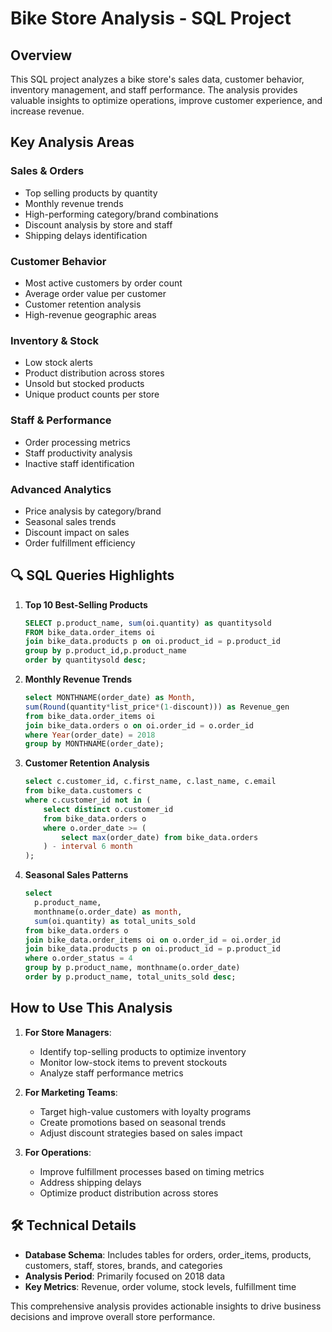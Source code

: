 
# Bike Store Analysis - SQL Project

## Overview
This SQL project analyzes a bike store's sales data, customer behavior, inventory management, and staff performance. The analysis provides valuable insights to optimize operations, improve customer experience, and increase revenue.

## Key Analysis Areas

### Sales & Orders
- Top selling products by quantity
- Monthly revenue trends
- High-performing category/brand combinations
- Discount analysis by store and staff
- Shipping delays identification

### Customer Behavior
- Most active customers by order count
- Average order value per customer
- Customer retention analysis
- High-revenue geographic areas

### Inventory & Stock
- Low stock alerts
- Product distribution across stores
- Unsold but stocked products
- Unique product counts per store

### Staff & Performance
- Order processing metrics
- Staff productivity analysis
- Inactive staff identification

### Advanced Analytics
- Price analysis by category/brand
- Seasonal sales trends
- Discount impact on sales
- Order fulfillment efficiency

## 🔍 SQL Queries Highlights

1. **Top 10 Best-Selling Products**
   ```sql
   SELECT p.product_name, sum(oi.quantity) as quantitysold 
   FROM bike_data.order_items oi 
   join bike_data.products p on oi.product_id = p.product_id
   group by p.product_id,p.product_name
   order by quantitysold desc;
   ```

2. **Monthly Revenue Trends**
   ```sql
   select MONTHNAME(order_date) as Month, 
   sum(Round(quantity*list_price*(1-discount))) as Revenue_gen 
   from bike_data.order_items oi
   join bike_data.orders o on oi.order_id = o.order_id 
   where Year(order_date) = 2018
   group by MONTHNAME(order_date);
   ```

3. **Customer Retention Analysis**
   ```sql
   select c.customer_id, c.first_name, c.last_name, c.email
   from bike_data.customers c
   where c.customer_id not in (
       select distinct o.customer_id
       from bike_data.orders o
       where o.order_date >= (
           select max(order_date) from bike_data.orders
       ) - interval 6 month
   );
   ```

4. **Seasonal Sales Patterns**
   ```sql
   select 
     p.product_name,
     monthname(o.order_date) as month,
     sum(oi.quantity) as total_units_sold
   from bike_data.orders o
   join bike_data.order_items oi on o.order_id = oi.order_id
   join bike_data.products p on oi.product_id = p.product_id
   where o.order_status = 4
   group by p.product_name, monthname(o.order_date)
   order by p.product_name, total_units_sold desc;
   ```

## How to Use This Analysis

1. **For Store Managers**:
   - Identify top-selling products to optimize inventory
   - Monitor low-stock items to prevent stockouts
   - Analyze staff performance metrics

2. **For Marketing Teams**:
   - Target high-value customers with loyalty programs
   - Create promotions based on seasonal trends
   - Adjust discount strategies based on sales impact

3. **For Operations**:
   - Improve fulfillment processes based on timing metrics
   - Address shipping delays
   - Optimize product distribution across stores

## 🛠️ Technical Details

- **Database Schema**: Includes tables for orders, order_items, products, customers, staff, stores, brands, and categories
- **Analysis Period**: Primarily focused on 2018 data
- **Key Metrics**: Revenue, order volume, stock levels, fulfillment time

This comprehensive analysis provides actionable insights to drive business decisions and improve overall store performance.
